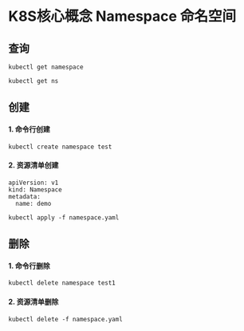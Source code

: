 # K8S核心概念 Namespace 命名空间

## 查询

`kubectl get namespace`

`kubectl get ns`

## 创建

#### 1. 命令行创建

`kubectl create namespace test`

#### 2. 资源清单创建
```
apiVersion: v1
kind: Namespace
metadata:
  name: demo
```
`kubectl apply -f namespace.yaml`

## 删除

#### 1. 命令行删除
`kubectl delete namespace test1`

#### 2. 资源清单删除
`kubectl delete -f namespace.yaml`